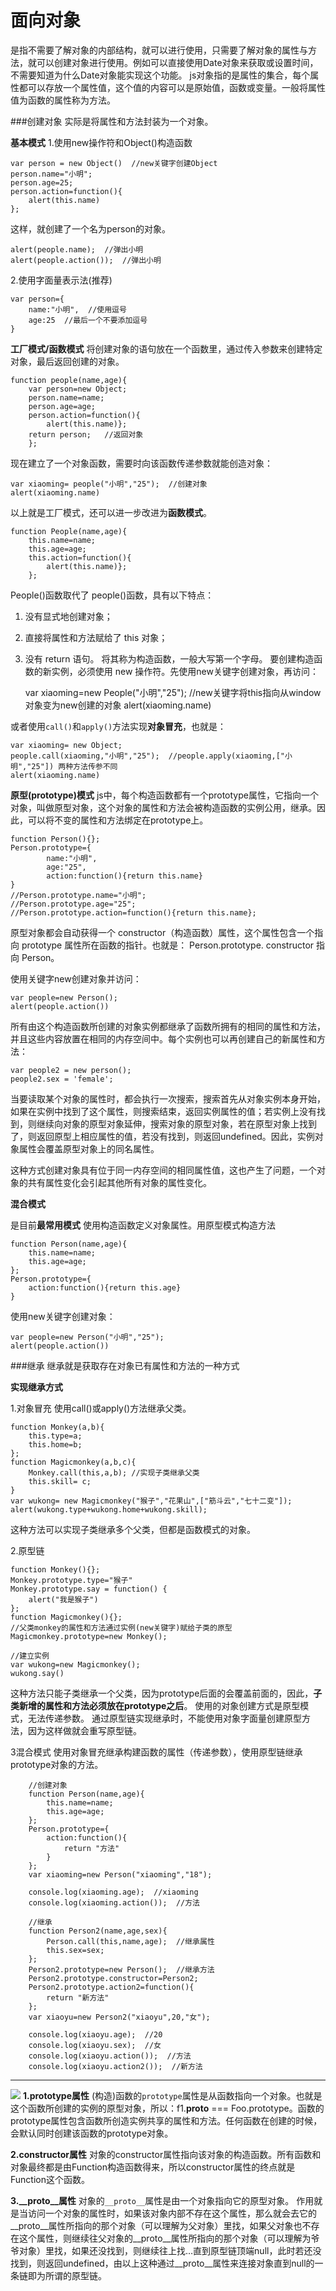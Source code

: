 面向对象
===================
是指不需要了解对象的内部结构，就可以进行使用，只需要了解对象的属性与方法，就可以创建对象进行使用。例如可以直接使用Date对象来获取或设置时间，不需要知道为什么Date对象能实现这个功能。
js对象指的是属性的集合，每个属性都可以存放一个属性值，这个值的内容可以是原始值，函数或变量。一般将属性值为函数的属性称为方法。

###创建对象
实际是将属性和方法封装为一个对象。

**基本模式**
1.使用new操作符和Object()构造函数
 
    var person = new Object()  //new关键字创建Object
    person.name="小明";
    person.age=25;
    person.action=function(){
        alert(this.name)
    };
这样，就创建了一个名为person的对象。
    
    alert(people.name);  //弹出小明
    alert(people.action());  //弹出小明
2.使用字面量表示法(推荐)

    var person={
        name:"小明",  //使用逗号
        age:25  //最后一个不要添加逗号
    }


**工厂模式/函数模式**
将创建对象的语句放在一个函数里，通过传入参数来创建特定对象，最后返回创建的对象。

    function people(name,age){
    	var person=new Object;
    	person.name=name;
    	person.age=age;
    	person.action=function(){
    		alert(this.name)};
    	return person;	 //返回对象
    	};
现在建立了一个对象函数，需要时向该函数传递参数就能创造对象：

    var xiaoming= people("小明","25");  //创建对象
    alert(xiaoming.name)
以上就是工厂模式，还可以进一步改进为**函数模式**。

    function People(name,age){
    	this.name=name;
    	this.age=age;
    	this.action=function(){
    		alert(this.name)};	
    	};
People()函数取代了 people()函数，具有以下特点：
1. 没有显式地创建对象；
2. 直接将属性和方法赋给了 this 对象；
3. 没有 return 语句。
将其称为构造函数，一般大写第一个字母。
要创建构造函数的新实例，必须使用 new 操作符。先使用new关键字创建对象，再访问：

    var xiaoming=new People("小明","25");  //new关键字将this指向从window对象变为new创建的对象
    alert(xiaoming.name)

或者使用`call()`和`apply()`方法实现**对象冒充**，也就是：

    var xiaoming= new Object;
    people.call(xiaoming,"小明","25");  //people.apply(xiaoming,["小明","25"]) 两种方法传参不同
    alert(xiaoming.name)

**原型(prototype)模式**
js中，每个构造函数都有一个prototype属性，它指向一个对象，叫做原型对象，这个对象的属性和方法会被构造函数的实例公用，继承。因此，可以将不变的属性和方法绑定在prototype上。

    function Person(){};
    Person.prototype={
    		name:"小明",
    		age:"25",
    		action:function(){return this.name}
    }
    //Person.prototype.name="小明";
    //Person.prototype.age="25";
    //Person.prototype.action=function(){return this.name};
原型对象都会自动获得一个 constructor（构造函数）属性，这个属性包含一个指向 prototype 属性所在函数的指针。也就是：
Person.prototype. constructor 指向 Person。

使用关键字new创建对象并访问：

    var people=new Person();
    alert(people.action())
所有由这个构造函数所创建的对象实例都继承了函数所拥有的相同的属性和方法，并且这些内容放置在相同的内存空间中。每个实例也可以再创建自己的新属性和方法：

    var people2 = new person();
    people2.sex = 'female';
当要读取某个对象的属性时，都会执行一次搜索，搜索首先从对象实例本身开始，如果在实例中找到了这个属性，则搜索结束，返回实例属性的值；若实例上没有找到，则继续向对象的原型对象延伸，搜索对象的原型对象，若在原型对象上找到了，则返回原型上相应属性的值，若没有找到，则返回undefined。因此，实例对象属性会覆盖原型对象上的同名属性。

这种方式创建对象具有位于同一内存空间的相同属性值，这也产生了问题，一个对象的共有属性变化会引起其他所有对象的属性变化。

**混合模式**

是目前**最常用模式**
使用构造函数定义对象属性。用原型模式构造方法


    function Person(name,age){
    	this.name=name;
    	this.age=age;
    };
    Person.prototype={
    	action:function(){return this.age}
    }
使用new关键字创建对象：

    var people=new Person("小明","25");
    alert(people.action())


###继承
继承就是获取存在对象已有属性和方法的一种方式

**实现继承方式**

1.对象冒充
使用call()或apply()方法继承父类。

    function Monkey(a,b){
    	this.type=a;
    	this.home=b;
    };
    function Magicmonkey(a,b,c){
    	Monkey.call(this,a,b); //实现子类继承父类
    	this.skill= c;
    }
    var wukong= new Magicmonkey("猴子","花果山",["筋斗云","七十二变"]);
    alert(wukong.type+wukong.home+wukong.skill);
这种方法可以实现子类继承多个父类，但都是函数模式的对象。

2.原型链

    function Monkey(){};
    Monkey.prototype.type="猴子"
    Monkey.prototype.say = function() {
    	alert("我是猴子")
    };
    function Magicmonkey(){};
    //父类monkey的属性和方法通过实例(new关键字)赋给子类的原型
    Magicmonkey.prototype=new Monkey();  

    //建立实例
    var wukong=new Magicmonkey();
    wukong.say()
这种方法只能子类继承一个父类，因为prototype后面的会覆盖前面的，因此，**子类新增的属性和方法必须放在prototype之后**。
使用的对象创建方式是原型模式，无法传递参数。
通过原型链实现继承时，不能使用对象字面量创建原型方法，因为这样做就会重写原型链。

3混合模式
使用对象冒充继承构建函数的属性（传递参数），使用原型链继承prototype对象的方法。

        //创建对象 
        function Person(name,age){
        	this.name=name;
        	this.age=age;
        };
        Person.prototype={
        	action:function(){
        		return "方法"
        	}
        };
        var xiaoming=new Person("xiaoming","18");
        
        console.log(xiaoming.age);  //xiaoming
        console.log(xiaoming.action());  //方法
        
        //继承
        function Person2(name,age,sex){
        	Person.call(this,name,age);  //继承属性
        	this.sex=sex;
        };
        Person2.prototype=new Person();  //继承方法
        Person2.prototype.constructor=Person2;
        Person2.prototype.action2=function(){
        	return "新方法"
        };
        var xiaoyu=new Person2("xiaoyu",20,"女");

        console.log(xiaoyu.age);  //20
        console.log(xiaoyu.sex);  //女
        console.log(xiaoyu.action());  //方法
        console.log(xiaoyu.action2());  //新方法


----------


![](./相关文件/19.1.JPG)
**1.prototype属性**
(构造)函数的`prototype`属性是从函数指向一个对象。也就是这个函数所创建的实例的原型对象，所以：f1.__proto__ === Foo.prototype。函数的prototype属性包含函数所创造实例共享的属性和方法。任何函数在创建的时候，会默认同时创建该函数的prototype对象。

**2.constructor属性**
对象的constructor属性指向该对象的构造函数。所有函数和对象最终都是由Function构造函数得来，所以constructor属性的终点就是Function这个函数。

**3.__proto__属性**
对象的`__proto__`属性是由一个对象指向它的原型对象。
作用就是当访问一个对象的属性时，如果该对象内部不存在这个属性，那么就会去它的__proto__属性所指向的那个对象（可以理解为父对象）里找，如果父对象也不存在这个属性，则继续往父对象的__proto__属性所指向的那个对象（可以理解为爷爷对象）里找，如果还没找到，则继续往上找…直到原型链顶端null，此时若还没找到，则返回undefined，由以上这种通过__proto__属性来连接对象直到null的一条链即为所谓的原型链。